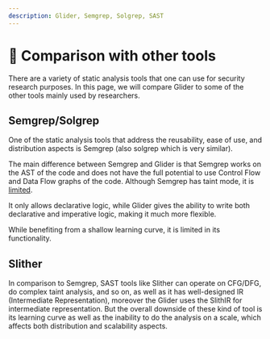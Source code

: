 ```yaml
---
description: Glider, Semgrep, Solgrep, SAST
---
```


# 👥 Comparison with other tools

There are a variety of static analysis tools that one can use for security research purposes. In this page, we will compare Glider to some of the other tools mainly used by researchers.

## Semgrep/Solgrep

One of the static analysis tools that address the reusability, ease of use, and distribution aspects is Semgrep (also solgrep which is very similar).&#x20;

The main difference between Semgrep and Glider is that Semgrep works on the AST of the code and does not have the full potential to use Control Flow and Data Flow graphs of the code. Although Semgrep has taint mode, it is [limited](https://semgrep.dev/docs/writing-rules/data-flow/data-flow-overview/#design-trade-offs).&#x20;

It only allows declarative logic, while Glider gives the ability to write both declarative and imperative logic, making it much more flexible.

While benefiting from a shallow learning curve, it is limited in its functionality.

## Slither

In comparison to Semgrep, SAST tools like Slither can operate on CFG/DFG, do complex taint analysis, and so on, as well as it has well-designed IR (Intermediate Representation), moreover the Glider uses the SlithIR for intermediate representation. But the overall downside of these kind of tool is its learning curve as well as the inability to do the analysis on a scale, which affects both distribution and scalability aspects.
